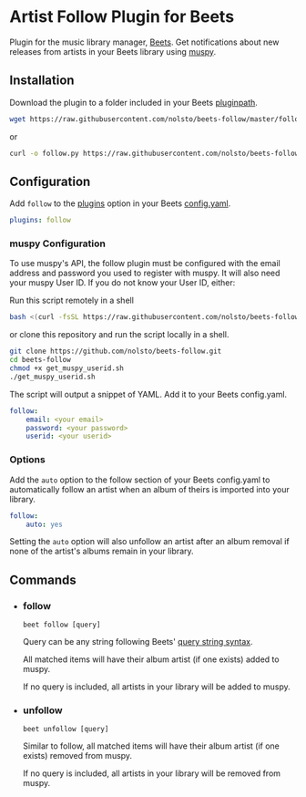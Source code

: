 # Artist Follow Plugin for Beets

Plugin for the music library manager, [Beets](http://beets.radbox.org/). Get notifications about new releases from artists in your Beets library using [muspy](https://muspy.com/).

## Installation

Download the plugin to a folder included in your Beets [pluginpath](http://beets.readthedocs.org/en/latest/reference/config.html#pluginpath).
```sh
wget https://raw.githubusercontent.com/nolsto/beets-follow/master/follow.py
```
or
```sh
curl -o follow.py https://raw.githubusercontent.com/nolsto/beets-follow/master/follow.py
```

## Configuration

Add `follow` to the [plugins](http://beets.readthedocs.org/en/latest/plugins/index.html#using-plugins) option in your Beets [config.yaml](http://beets.readthedocs.org/en/latest/reference/config.html).
```yaml
plugins: follow
```

### muspy Configuration

To use muspy's API, the follow plugin must be configured with the email address and password you used to register with muspy. It will also need your muspy User ID. If you do not know your User ID, either:

Run this script remotely in a shell
```sh
bash <(curl -fsSL https://raw.githubusercontent.com/nolsto/beets-follow/master/get_muspy_userid.sh)
```
or clone this repository and run the script locally in a shell.
```sh
git clone https://github.com/nolsto/beets-follow.git
cd beets-follow
chmod +x get_muspy_userid.sh
./get_muspy_userid.sh
```

The script will output a snippet of YAML. Add it to your Beets config.yaml.
```yaml
follow:
    email: <your email>
    password: <your password>
    userid: <your userid>
```

### Options

Add the `auto` option to the follow section of your Beets config.yaml to automatically follow an artist when an album of theirs is imported into your library.
```yaml
follow:
    auto: yes
```
Setting the `auto` option will also unfollow an artist after an album removal if none of the artist's albums remain in your library.

## Commands

- ### follow

  ```beet follow [query]```

  Query can be any string following Beets' [query string syntax](http://beets.readthedocs.org/en/latest/reference/query.html).

  All matched items will have their album artist (if one exists) added to muspy.

  If no query is included, all artists in your library will be added to muspy.

- ### unfollow

  ```beet unfollow [query]```

  Similar to follow, all matched items will have their album artist (if one exists) removed from muspy.

  If no query is included, all artists in your library will be removed from muspy.
